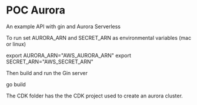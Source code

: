 # POC Aurora
An example API with gin and Aurora Serverless

To run set AURORA_ARN and SECRET_ARN as environmental variables (mac or linux)

export AURORA_ARN="AWS_AURORA_ARN"
export SECRET_ARN="AWS_SECRET_ARN"

Then build and run the Gin server

go build 

The CDK folder has the the CDK project used to create an aurora cluster.
